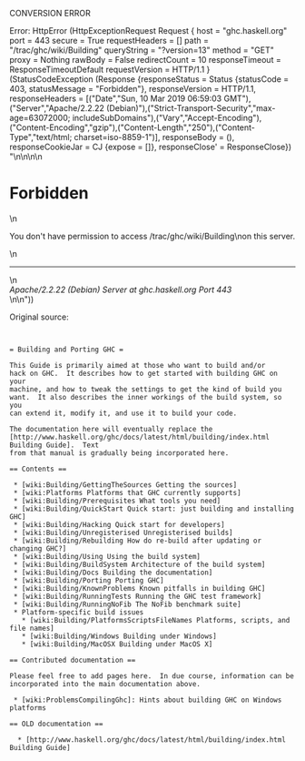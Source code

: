 CONVERSION ERROR

Error: HttpError (HttpExceptionRequest Request {
  host                 = "ghc.haskell.org"
  port                 = 443
  secure               = True
  requestHeaders       = []
  path                 = "/trac/ghc/wiki/Building"
  queryString          = "?version=13"
  method               = "GET"
  proxy                = Nothing
  rawBody              = False
  redirectCount        = 10
  responseTimeout      = ResponseTimeoutDefault
  requestVersion       = HTTP/1.1
}
 (StatusCodeException (Response {responseStatus = Status {statusCode = 403, statusMessage = "Forbidden"}, responseVersion = HTTP/1.1, responseHeaders = [("Date","Sun, 10 Mar 2019 06:59:03 GMT"),("Server","Apache/2.2.22 (Debian)"),("Strict-Transport-Security","max-age=63072000; includeSubDomains"),("Vary","Accept-Encoding"),("Content-Encoding","gzip"),("Content-Length","250"),("Content-Type","text/html; charset=iso-8859-1")], responseBody = (), responseCookieJar = CJ {expose = []}, responseClose' = ResponseClose}) "<!DOCTYPE HTML PUBLIC \"-//IETF//DTD HTML 2.0//EN\">\n<html><head>\n<title>403 Forbidden</title>\n</head><body>\n<h1>Forbidden</h1>\n<p>You don't have permission to access /trac/ghc/wiki/Building\non this server.</p>\n<hr>\n<address>Apache/2.2.22 (Debian) Server at ghc.haskell.org Port 443</address>\n</body></html>\n"))

Original source:

```trac


= Building and Porting GHC =

This Guide is primarily aimed at those who want to build and/or
hack on GHC.  It describes how to get started with building GHC on your
machine, and how to tweak the settings to get the kind of build you
want.  It also describes the inner workings of the build system, so you
can extend it, modify it, and use it to build your code.

The documentation here will eventually replace the
[http://www.haskell.org/ghc/docs/latest/html/building/index.html Building Guide].  Text
from that manual is gradually being incorporated here.

== Contents ==

 * [wiki:Building/GettingTheSources Getting the sources]
 * [wiki:Platforms Platforms that GHC currently supports]
 * [wiki:Building/Prerequisites What tools you need]
 * [wiki:Building/QuickStart Quick start: just building and installing GHC]
 * [wiki:Building/Hacking Quick start for developers]
 * [wiki:Building/Unregisterised Unregisterised builds]
 * [wiki:Building/Rebuilding How do re-build after updating or changing GHC?]
 * [wiki:Building/Using Using the build system]
 * [wiki:Building/BuildSystem Architecture of the build system]
 * [wiki:Building/Docs Building the documentation]
 * [wiki:Building/Porting Porting GHC]
 * [wiki:Building/KnownProblems Known pitfalls in building GHC]
 * [wiki:Building/RunningTests Running the GHC test framework]
 * [wiki:Building/RunningNoFib The NoFib benchmark suite]
 * Platform-specific build issues
   * [wiki:Building/PlatformsScriptsFileNames Platforms, scripts, and file names]
   * [wiki:Building/Windows Building under Windows]
   * [wiki:Building/MacOSX Building under MacOS X]

== Contributed documentation ==

Please feel free to add pages here.  In due course, information can be incorporated into the main documentation above.

 * [wiki:ProblemsCompilingGhc]: Hints about building GHC on Windows platforms  

== OLD documentation ==

  * [http://www.haskell.org/ghc/docs/latest/html/building/index.html Building Guide]
```

